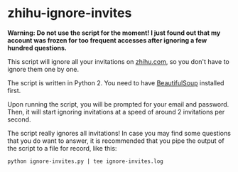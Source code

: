 # zhihu-ignore-invites

**Warning: Do not use the script for the moment! I just found out that my account was frozen for too frequent accesses after ignoring a few hundred questions.**

This script will ignore all your invitations on [zhihu.com](https://zhihu.com), so you don't have to ignore them one by one.

The script is written in Python 2. You need to have [BeautifulSoup](https://www.crummy.com/software/BeautifulSoup/) installed first.

Upon running the script, you will be prompted for your email and password. Then, it will start ignoring invitations at a speed of around 2 invitations per second.

The script really ignores all invitations! In case you may find some questions that you do want to answer, it is recommended that you pipe the output of the script to a file for record, like this:
```
python ignore-invites.py | tee ignore-invites.log
```
